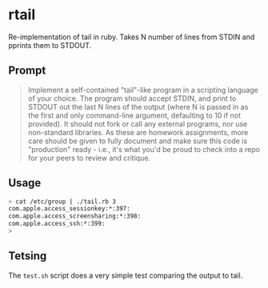 rtail
=====

Re-implementation of tail in ruby.
Takes N number of lines from STDIN and pprints them to STDOUT.

Prompt
------
> Implement a self-contained "tail"-like program in a scripting language of your choice. The program should accept STDIN, and print to STDOUT
> out the last N lines of the output (where N is passed in as the first and only command-line argument, defaulting to 10 if not provided). It should not fork or call any external programs, nor use non-standard libraries.
> As these are homework assignments, more care should be given to fully document and make sure this code is "production" ready - i.e., it's what you'd be proud to check into a repo for your peers to review and critique.

Usage
-----
```bash
> cat /etc/group | ./tail.rb 3
com.apple.access_sessionkey:*:397:
com.apple.access_screensharing:*:398:
com.apple.access_ssh:*:399:
>
```

Tetsing
-------
The `test.sh` script does a very simple test comparing the output to tail.
